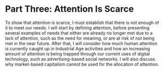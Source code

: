 # Part Three: Attention Is Scarce

To show that attention is scarce, I must establish that there is not enough of it to meet our needs. I will start by defining attention, before presenting several examples of needs that either are already no longer met due to a lack of attention, such as the need for meaning, or are at risk of not being met in the near future. After that, I will consider how much human attention is currently caught up in Industrial Age activities and how an increasing amount of attention is being trapped through our current uses of digital technology, such as advertising-based social networks. I will also discuss why market-based capitalism cannot be used for the allocation of attention.
